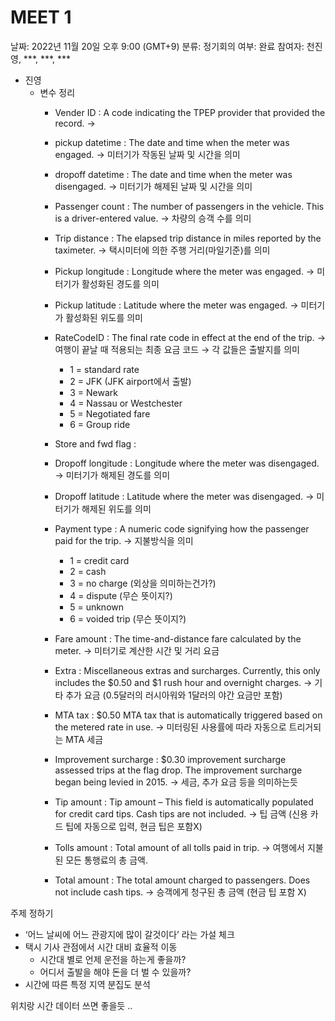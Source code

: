 # MEET 1

날짜: 2022년 11월 20일 오후 9:00 (GMT+9)
분류: 정기회의
여부: 완료
참여자: 천진영, ***, ***, ***

- 진영
    - 변수 정리
        - Vender ID : A code indicating the TPEP provider that provided the record. →
        - pickup datetime : The date and time when the meter was engaged. → 미터기가 작동된 날짜 및 시간을 의미
        - dropoff datetime : The date and time when the meter was disengaged. → 미터기가 해제된 날짜 및 시간을 의미
        - Passenger count : The number of passengers in the vehicle. This is a driver-entered value. → 차량의 승객 수를 의미
        - Trip distance : The elapsed trip distance in miles reported by the taximeter. → 택시미터에 의한 주행 거리(마일기준)를 의미
        - Pickup longitude : Longitude where the meter was engaged. → 미터기가 활성화된 경도를 의미
        - Pickup latitude : Latitude where the meter was engaged. → 미터기가 활성화된 위도를 의미
        - RateCodeID : The final rate code in effect at the end of the trip. → 여행이 끝날 때 적용되는 최종 요금 코드 → 각 값들은 출발지를 의미
            - 1 = standard rate
            - 2 = JFK (JFK airport에서 출발)
            - 3 = Newark
            - 4 = Nassau or Westchester
            - 5 = Negotiated fare
            - 6 = Group ride
        - Store and fwd flag :
        - Dropoff longitude : Longitude where the meter was disengaged. → 미터기가 해제된 경도를 의미
        - Dropoff latitude : Latitude where the meter was disengaged. → 미터기가 해제된 위도를 의미
        - Payment type : A numeric code signifying how the passenger paid for the trip. → 지불방식을 의미
            - 1 = credit card
            - 2 = cash
            - 3 = no charge (외상을 의미하는건가?)
            - 4 = dispute (무슨 뜻이지?)
            - 5 = unknown
            - 6 = voided trip (무슨 뜻이지?)
        - Fare amount : The time-and-distance fare calculated by the meter. → 미터기로 계산한 시간 및 거리 요금
        
        - Extra : Miscellaneous extras and surcharges. Currently, this only includes the $0.50 and $1 rush hour and overnight charges. → 기타 추가 요금 (0.5달러의 러시아워와 1달러의 야간 요금만 포함)
        - MTA tax : $0.50 MTA tax that is automatically triggered based on the metered rate in use. → 미터링된 사용률에 따라 자동으로 트리거되는 MTA 세금
        - Improvement surcharge : $0.30 improvement surcharge assessed trips at the flag drop. The improvement surcharge began being levied in 2015. → 세금, 추가 요금 등을 의미하는듯
        - Tip amount : Tip amount – This field is automatically populated for credit card tips. Cash tips are not included. → 팁 금액 (신용 카드 팁에 자동으로 입력, 현금 팁은 포함X)
        - Tolls amount : Total amount of all tolls paid in trip. → 여행에서 지불된 모든 통행료의 총 금액.
        - Total amount : The total amount charged to passengers. Does not include cash tips. → 승객에게 청구된 총 금액 (현금 팁 포함 X)
    

주제 정하기

- ‘어느 날씨에 어느 관광지에 많이 갈것이다’ 라는 가설 체크
- 택시 기사 관점에서 시간 대비 효율적 이동
    - 시간대 별로 언제 운전을 하는게 좋을까?
    - 어디서 출발을 해야 돈을 더 벌 수 있을까?
- 시간에 따른 특정 지역 분집도 분석

위치랑 시간 데이터 쓰면 좋을듯 ..
